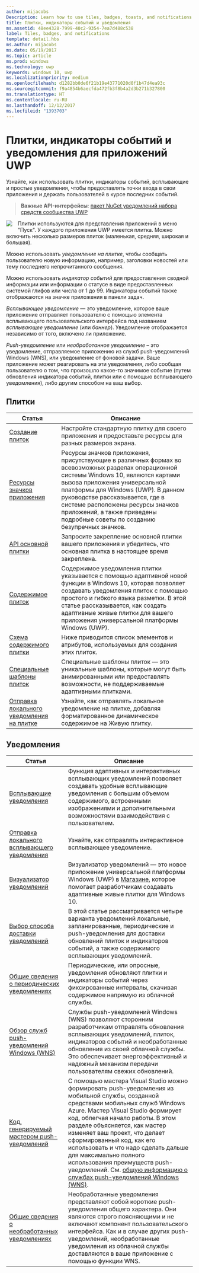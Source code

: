 ```yaml
---
author: mijacobs
Description: Learn how to use tiles, badges, toasts, and notifications to provide entry points into your app and keep users up-to-date.
title: Плитки, индикаторы событий и уведомления
ms.assetid: 48ee4328-7999-40c2-9354-7ea7d488c538
label: Tiles, badges, and notifications
template: detail.hbs
ms.author: mijacobs
ms.date: 05/19/2017
ms.topic: article
ms.prod: windows
ms.technology: uwp
keywords: windows 10, uwp
ms.localizationpriority: medium
ms.openlocfilehash: d1282bb0de6f21b19e43771020d0f1b47d4ea93c
ms.sourcegitcommit: f9a4854b6aecfda472fb3f8b4a2d3b271b327800
ms.translationtype: HT
ms.contentlocale: ru-RU
ms.lasthandoff: 12/12/2017
ms.locfileid: "1393703"
---
```

# <a name="tiles-badges-and-notifications-for-uwp-apps"></a>Плитки, индикаторы событий и уведомления для приложений UWP
 

Узнайте, как использовать плитки, индикаторы событий, всплывающие и простые уведомления, чтобы предоставлять точки входа в свои приложения и держать пользователей в курсе последних событий.

> **Важные API-интерфейсы**: [пакет NuGet уведомлений набора средств сообщества UWP](https://www.nuget.org/packages/Microsoft.Toolkit.Uwp.Notifications/)

<p><img style="float: left; margin: 0px 15px 15px 0px;" src="images/tile-and-live-tile.png" />
Плитки используются для представления приложений в меню "Пуск". У каждого приложения UWP имеется плитка. Можно включить несколько размеров плиток (маленькая, средняя, широкая и большая).</p>

<p>Можно использовать <em>уведомление на плитке</em>, чтобы сообщать пользователю новую информацию, например, заголовки новостей или тему последнего непрочитанного сообщения.</p>

<p>Можно использовать <em>индикатор событий</em> для предоставления сводной информации или информации о статусе в виде предоставленных системой глифов или числа от 1 до 99. Индикаторы событий также отображаются на значке приложения в панели задач. </p>

<p><em>Всплывающее уведомление</em> — это уведомление, которое ваше приложение отправляет пользователю с помощью элемента всплывающего пользовательского интерфейса под названием <em>всплывающее уведомление</em> (или <em>баннер</em>). Уведомление отображается независимо от того, включено ли приложение.</p>
<p><em>Push-уведомление</em> или <em>необработанное уведомление</em> – это уведомление, отправляемое приложению из служб push-уведомлений Windows (WNS), или уведомление от фоновой задачи. Ваше приложение может реагировать на эти уведомления, либо сообщая пользователю о том, что произошло какое-то значимое событие (путем обновления индикатора событий, плитки или с помощью всплывающего уведомления), либо другим способом на ваш выбор.</p>

 
## <a name="tiles"></a>Плитки
| Статья | Описание |
| --- | --- |
| [Создание плиток](creating-tiles.md) | Настройте стандартную плитку для своего приложения и предоставьте ресурсы для разных размеров экрана. |
| [Ресурсы значков приложения](app-assets.md) | Ресурсы значков приложения, присутствующие в различных формах во всевозможных разделах операционной системы Windows 10, являются картами вызова приложения универсальной платформы для Windows (UWP). В данном руководстве рассказывается, где в системе расположены ресурсы значков приложений, а также приведены подробные советы по созданию безупречных значков. |
| [API основной плитки](primary-tile-apis.md) | Запросите закрепление основной плитки вашего приложения и убедитесь, что основная плитка в настоящее время закреплена. |
| [Содержимое плиток](create-adaptive-tiles.md) | Содержимое уведомления плитки указывается с помощью адаптивной новой функции в Windows 10, которая позволяет создавать уведомления плиток с помощью простого и гибкого языка разметки. В этой статье рассказывается, как создать адаптивные живые плитки для вашего приложения универсальной платформы Windows (UWP). |
| [Схема содержимого плитки](../tiles-and-notifications/tile-schema.md) | Ниже приводится список элементов и атрибутов, используемых для создания этих плиток. |
| [Специальные шаблоны плиток](special-tile-templates-catalog.md) | Специальные шаблоны плиток — это уникальные шаблоны, которые могут быть анимированными или предоставлять возможности, не поддерживаемые адаптивными плитками. |
| [Отправка локального уведомления на плитке](sending-a-local-tile-notification.md) | Узнайте, как отправлять локальное уведомление на плитке, добавляя форматированное динамическое содержимое на Живую плитку. |


## <a name="notifications"></a>Уведомления

| Статья | Описание |
| --- | --- |
| [Всплывающие уведомления](adaptive-interactive-toasts.md) | Функция адаптивных и интерактивных всплывающих уведомлений позволяет создавать удобные всплывающие уведомления с большим объемом содержимого, встроенными изображениями и дополнительными возможностями взаимодействия с пользователем. |
| [Отправка локального всплывающего уведомления](send-local-toast.md) | Узнайте, как отправлять интерактивное всплывающее уведомление. |
| [Визуализатор уведомлений](notifications-visualizer.md) | Визуализатор уведомлений — это новое приложение универсальной платформы Windows (UWP) в [Магазине](https://www.microsoft.com/store/apps/notifications-visualizer/9nblggh5xsl1), которое помогает разработчикам создавать адаптивные живые плитки для Windows 10. |
| [Выбор способа доставки уведомлений](choosing-a-notification-delivery-method.md) | В этой статье рассматривается четыре варианта уведомлений локальные, запланированные, периодические и push-уведомления для доставки обновлений плиток и индикаторов событий, а также содержимого всплывающих уведомлений. |
| [Общие сведения о периодических уведомлениях](periodic-notification-overview.md) | Периодические, или опросные, уведомления обновляют плитки и индикаторы событий через фиксированные интервалы, скачивая содержимое напрямую из облачной службы. |
| [Обзор служб push-уведомлений Windows (WNS)](windows-push-notification-services--wns--overview.md) | Службы push-уведомлений Windows (WNS) позволяют сторонним разработчикам отправлять обновления всплывающих уведомлений, плиток, индикаторов событий и необработанные обновления из своей облачной службы. Это обеспечивает энергоэффективный и надежный механизм передачи пользователям свежих обновлений. |
| [Код, генерируемый мастером push-уведомлений](the-code-generated-by-the-push-notification-wizard.md) | С помощью мастера Visual Studio можно формировать push-уведомления из мобильной службы, созданной средствами мобильных служб Windows Azure. Мастер Visual Studio формирует код, облегчая начало работы. В этом разделе объясняется, как мастер изменяет ваш проект, что делает сформированный код, как его использовать и что надо сделать дальше для максимально полного использования преимуществ push-уведомлений. См. [общую информацию о службах push-уведомлений Windows (WNS)](windows-push-notification-services--wns--overview.md). |
| [Общие сведения о необработанных уведомлениях](raw-notification-overview.md) | Необработанные уведомления представляют собой короткие push-уведомления общего характера. Они являются строго поясняющими и не включают компонент пользовательского интерфейса. Как и в случае других push-уведомлений, необработанные уведомления из облачной службы доставляются в ваше приложение с помощью функции WNS. |

